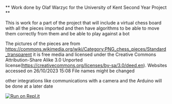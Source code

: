 ** Work done by Olaf Warzyc for the University of Kent Second Year Project **

This is work for a part of the project that will include a virtual chess board with all the pieces imported and then have algorithms to be able to move them correctly from them and be able to play against a bot 

The pictures of the pieces are from https://commons.wikimedia.org/wiki/Category:PNG_chess_pieces/Standard_transparent it is free media and licensed under the Creative Commons Attribution-Share Alike 3.0 Unported license(https://creativecommons.org/licenses/by-sa/3.0/deed.en). Websites accessed on 26/10/2023 15:08
File names might be changed

other integrations like communications with a camera and the Arduino will be done at a later date 

[![Run on Repl.it](https://replit.com/badge/github/Olaf-Warzyc/Chess_Board)](https://replit.com/new/github/Olaf-Warzyc/Chess_Board)
